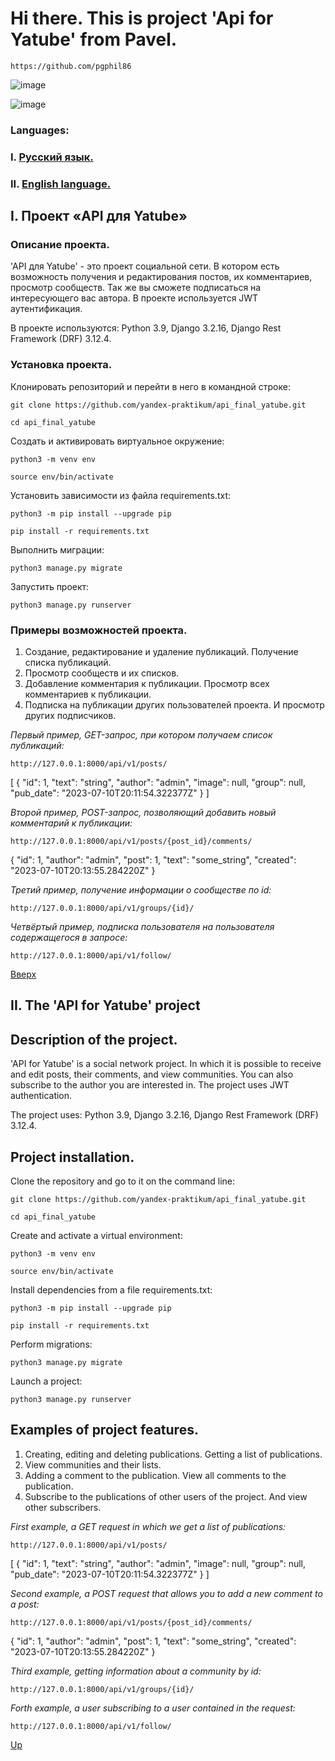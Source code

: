 # Hi there. This is project 'Api for Yatube' from Pavel.
```
https://github.com/pgphil86
```
![image](https://github-profile-summary-cards.vercel.app/api/cards/profile-details?username=pgphil86&theme=dark)

![image](https://img.shields.io/badge/Python-FFD43B?style=for-the-badge&logo=python&logoColor=blue)

### Languages:
### I. [Русский язык.](https://github.com/pgphil86/api_final_yatube#i-проект-api-для-yatube)
### II. [English language.](https://github.com/pgphil86/api_final_yatube#ii-the-api-for-yatube-project)

## I. Проект «API для Yatube»

### Описание проекта.
'API для Yatube' - это проект социальной сети. В котором есть возможность получения и редактирования постов, их комментариев, просмотр сообществ. Так же вы сможете подписаться на интересующего вас автора. В проекте используется JWT аутентификация. 

В проекте используются: Python 3.9, Django 3.2.16, Django Rest Framework (DRF) 3.12.4.

### Установка проекта.
Клонировать репозиторий и перейти в него в командной строке:
```
git clone https://github.com/yandex-praktikum/api_final_yatube.git
```
```
cd api_final_yatube
```

Cоздать и активировать виртуальное окружение:
```
python3 -m venv env
```
```
source env/bin/activate
```

Установить зависимости из файла requirements.txt:
```
python3 -m pip install --upgrade pip
```
```
pip install -r requirements.txt
```

Выполнить миграции:
```
python3 manage.py migrate
```

Запустить проект:
```
python3 manage.py runserver
```

### Примеры возможностей проекта.
1. Создание, редактирование и удаление публикаций. Получение списка публикаций.
1. Просмотр сообществ и их списков.
1. Добавление комментария к публикации. Просмотр всех комментариев к публикации.
1. Подписка на публикации других пользователей проекта. И просмотр других подписчиков.

*Первый пример, GET-запрос, при котором получаем список публикаций:*
```
http://127.0.0.1:8000/api/v1/posts/
```
[
    {
        "id": 1,
        "text": "string",
        "author": "admin",
        "image": null,
        "group": null,
        "pub_date": "2023-07-10T20:11:54.322377Z"
    }
]

*Второй пример, POST-запрос, позволяющий добавить новый комментарий к публикации:*
```
http://127.0.0.1:8000/api/v1/posts/{post_id}/comments/
```
{
    "id": 1,
    "author": "admin",
    "post": 1,
    "text": "some_string",
    "created": "2023-07-10T20:13:55.284220Z"
}

*Третий пример, получение информации о сообществе по id:*
```
http://127.0.0.1:8000/api/v1/groups/{id}/
```

*Четвёртый пример, подписка пользователя на пользователя содержащегося в запросе:*
```
http://127.0.0.1:8000/api/v1/follow/
```

[Вверх](https://github.com/pgphil86/api_final_yatube#hi-there-this-is-project-api-for-yatube-from-pavel)

## II. The 'API for Yatube' project

## Description of the project.
'API for Yatube' is a social network project. In which it is possible to receive and edit posts, their comments, and view communities. You can also subscribe to the author you are interested in. The project uses JWT authentication.

The project uses: Python 3.9, Django 3.2.16, Django Rest Framework (DRF) 3.12.4.

## Project installation.
Clone the repository and go to it on the command line:
```
git clone https://github.com/yandex-praktikum/api_final_yatube.git
```
```
cd api_final_yatube
```

Create and activate a virtual environment:
```
python3 -m venv env
```
```
source env/bin/activate
```

Install dependencies from a file requirements.txt:
```
python3 -m pip install --upgrade pip
```
```
pip install -r requirements.txt
```

Perform migrations:
```
python3 manage.py migrate
```

Launch a project:
```
python3 manage.py runserver
```

## Examples of project features.
1. Creating, editing and deleting publications. Getting a list of publications.
1. View communities and their lists.
1. Adding a comment to the publication. View all comments to the publication.
1. Subscribe to the publications of other users of the project. And view other subscribers.

*First example, a GET request in which we get a list of publications:*
```
http://127.0.0.1:8000/api/v1/posts/
```
[
    {
        "id": 1,
        "text": "string",
        "author": "admin",
        "image": null,
        "group": null,
        "pub_date": "2023-07-10T20:11:54.322377Z"
    }
]

*Second example, a POST request that allows you to add a new comment to a post:*
```
http://127.0.0.1:8000/api/v1/posts/{post_id}/comments/
```
{
    "id": 1,
    "author": "admin",
    "post": 1,
    "text": "some_string",
    "created": "2023-07-10T20:13:55.284220Z"
}

*Third example, getting information about a community by id:*
```
http://127.0.0.1:8000/api/v1/groups/{id}/
```

*Forth example, a user subscribing to a user contained in the request:*
```
http://127.0.0.1:8000/api/v1/follow/
```

[Up](https://github.com/pgphil86/api_final_yatube#hi-there-this-is-project-api-for-yatube-from-pavel)
